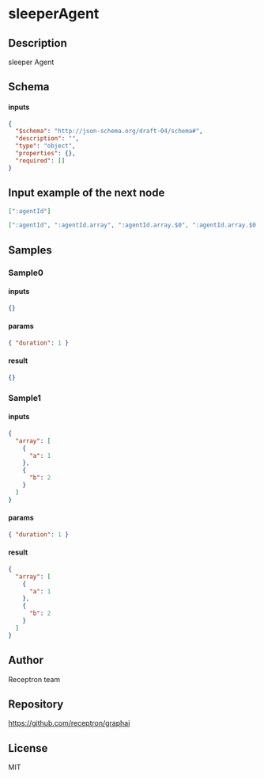 # sleeperAgent

## Description

sleeper Agent

## Schema

#### inputs

```json
{
  "$schema": "http://json-schema.org/draft-04/schema#",
  "description": "",
  "type": "object",
  "properties": {},
  "required": []
}
```

## Input example of the next node

```json
[":agentId"]
```

```json
[":agentId", ":agentId.array", ":agentId.array.$0", ":agentId.array.$0.a", ":agentId.array.$1", ":agentId.array.$1.b"]
```

## Samples

### Sample0

#### inputs

```json
{}
```

#### params

```json
{ "duration": 1 }
```

#### result

```json
{}
```

### Sample1

#### inputs

```json
{
  "array": [
    {
      "a": 1
    },
    {
      "b": 2
    }
  ]
}
```

#### params

```json
{ "duration": 1 }
```

#### result

```json
{
  "array": [
    {
      "a": 1
    },
    {
      "b": 2
    }
  ]
}
```

## Author

Receptron team

## Repository

https://github.com/receptron/graphai

## License

MIT
